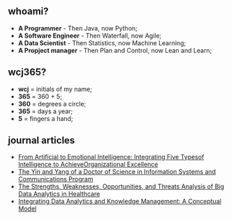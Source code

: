 ## whoami?
* **A Programmer** - Then Java, now Python;
* **A Software Engineer** - Then Waterfall, now Agile;
* **A Data Scientist** - Then Statistics, now Machine Learning;
* **A Propject manager** - Then Plan and Control, now Lean and Learn;

## wcj365?
* **wcj** = initials of my name; 
* **365** = 360 + 5; 
* **360** = degrees a circle; 
* **365** = days a year; 
* **5** = fingers a hand; 

## journal articles
* [From Artificial to Emotional Intelligence: Integrating Five Typesof Intelligence to AchieveOrganizational Excellence](www.issbs.si/press/ISSN/2232-5697/8_125-144.pdf)
* [The Yin and Yang of a Doctor of Science in Information Systems and Communications Program](http://www.iacis.org/iis/2019/2_iis_2019_128-139.pdf)
* [The Strengths, Weaknesses, Opportunities, and Threats Analysis of Big Data Analytics in Healthcare](https://github.com/wcj365/wcj365.github.io/blob/master/docs/The-Strengths-Weaknesses-Opportunities-and-Threats-Analysis-of-Big-Data-Analytics-in-Healthcare.pdf)
* [Integrating Data Analytics and Knowledge Management: A Conceptual Model](http://www.iacis.org/iis/2018/2_iis_2018_208-216.pdf)
